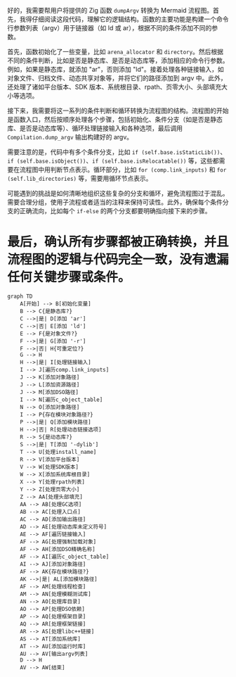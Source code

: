 好的，我需要帮用户将提供的 Zig 函数 `dumpArgv` 转换为 Mermaid 流程图。首先，我得仔细阅读这段代码，理解它的逻辑结构。函数的主要功能是构建一个命令行参数列表（argv）用于链接器（如 ld 或 ar），根据不同的条件添加不同的参数。

首先，函数初始化了一些变量，比如 `arena_allocator` 和 `directory`。然后根据不同的条件判断，比如是否是静态库、是否是动态库等，添加相应的命令行参数。例如，如果是静态库，就添加 "ar"，否则添加 "ld"。接着处理各种链接输入，如对象文件、归档文件、动态共享对象等，并将它们的路径添加到 argv 中。此外，还处理了诸如平台版本、SDK 版本、系统根目录、rpath、页零大小、头部填充大小等选项。

接下来，我需要将这一系列的条件判断和循环转换为流程图的结构。流程图的开始是函数入口，然后按顺序处理各个步骤，包括初始化、条件分支（如是否是静态库、是否是动态库等）、循环处理链接输入和各种选项，最后调用 `Compilation.dump_argv` 输出构建好的 argv。

需要注意的是，代码中有多个条件分支，比如 `if (self.base.isStaticLib())`、`if (self.base.isObject())`、`if (self.base.isRelocatable())` 等，这些都需要在流程图中用判断节点表示。循环部分，比如 `for (comp.link_inputs)` 和 `for (self.lib_directories)` 等，需要用循环节点表示。

可能遇到的挑战是如何清晰地组织这些复杂的分支和循环，避免流程图过于混乱。需要合理分组，使用子流程或者适当的注释来保持可读性。此外，确保每个条件分支的正确流向，比如每个 `if-else` 的两个分支都要明确指向接下来的步骤。

最后，确认所有步骤都被正确转换，并且流程图的逻辑与代码完全一致，没有遗漏任何关键步骤或条件。
================================================
```mermaid
graph TD
    A[开始] --> B[初始化变量]
    B --> C{是静态库?}
    C -->|是| D[添加 'ar']
    C -->|否| E[添加 'ld']
    E --> F{是对象文件?}
    F -->|是| G[添加 '-r']
    F -->|否| H{可重定位?}
    G --> H
    H -->|是| I[处理链接输入]
    I --> J[遍历comp.link_inputs]
    J --> K[添加对象路径]
    J --> L[添加资源路径]
    J --> M[添加DSO路径]
    I --> N[遍历c_object_table]
    N --> O[添加对象路径]
    I --> P{存在模块对象路径?}
    P -->|是| Q[添加模块路径]
    H -->|否| R[处理动态链接选项]
    R --> S{是动态库?}
    S -->|是| T[添加 '-dylib']
    T --> U[处理install_name]
    R --> V[添加平台版本]
    V --> W[处理SDK版本]
    W --> X[添加系统库根目录]
    X --> Y[处理rpath列表]
    Y --> Z[处理页零大小]
    Z --> AA[处理头部填充]
    AA --> AB[处理GC选项]
    AB --> AC[处理入口点]
    AC --> AD[添加输出路径]
    AD --> AE[处理动态库未定义符号]
    AE --> AF[遍历链接输入]
    AF --> AG[处理强制加载对象]
    AF --> AH[添加DSO精确名称]
    AF --> AI[遍历c_object_table]
    AI --> AJ[添加对象路径]
    AF --> AK{存在模块路径?}
    AK -->|是| AL[添加模块路径]
    AF --> AM[处理线程检查]
    AM --> AN[处理模糊测试库]
    AN --> AO[处理库目录]
    AO --> AP[处理DSO依赖]
    AP --> AQ[处理框架目录]
    AQ --> AR[处理框架链接]
    AR --> AS[处理libc++链接]
    AS --> AT[添加系统库]
    AT --> AU[添加运行时库]
    AU --> AV[输出argv列表]
    D --> H
    AV --> AW[结束]
```